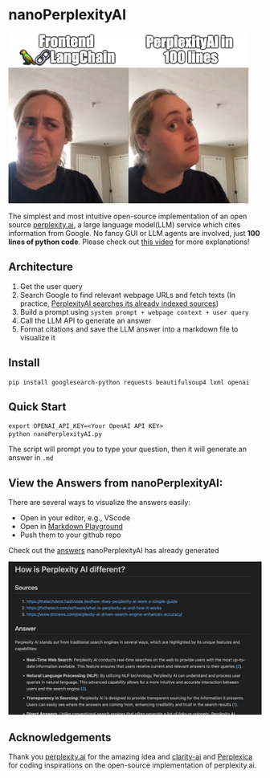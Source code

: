 # nanoPerplexityAI
![meme](/assets/meme.png)

The simplest and most intuitive open-source implementation of an open source [perplexity.ai](https://www.perplexity.ai/), a large language model(LLM) service which cites information from Google. No fancy GUI or LLM agents are involved, just **100 lines of python code**. Please check out [this video](https://youtu.be/8zBDTnSYSoc) for more explanations!

## Architecture

1. Get the user query
2. Search Google to find relevant webpage URLs and fetch texts (In practice, [PerplexityAI searches its already indexed sources](https://www.perplexity.ai/hub/faq/how-does-perplexity-work))
3. Build a prompt using `system prompt + webpage context + user query`
4. Call the LLM API to generate an answer
5. Format citations and save the LLM answer into a markdown file to visualize it

## Install
```
pip install googlesearch-python requests beautifulsoup4 lxml openai 
```

## Quick Start
```
export OPENAI_API_KEY=<Your OpenAI API KEY>
python nanoPerplexityAI.py
```

The script will prompt you to type your question, then it will generate an answer in `.md`

## View the Answers from nanoPerplexityAI:
There are several ways to visualize the answers easily:
- Open in your editor, e.g., VScode
- Open in [Markdown Playground](https://dotmd-editor.vercel.app/)
- Push them to your github repo

Check out the [answers](/example_outputs/) nanoPerplexityAI has already generated 

![answers](/assets/example_response.png)


## Acknowledgements
Thank you [perplexity.ai](https://www.perplexity.ai/) for the amazing idea and [clarity-ai](https://github.com/mckaywrigley/clarity-ai) and [Perplexica](https://github.com/ItzCrazyKns/Perplexica) for coding inspirations on the open-source implementation of perplexity.ai. 